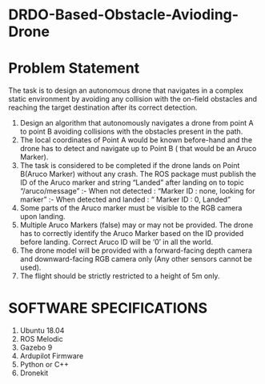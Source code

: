 # DRDO-Based-Obstacle-Avioding-Drone

# Problem Statement
The task is to design an autonomous drone that navigates in a complex static environment by avoiding any collision with the on-field obstacles and reaching the target destination after its correct detection.

1. Design an algorithm that autonomously navigates a drone from point A to point B avoiding collisions with the obstacles present in the path.
2. The local coordinates of Point A would be known before-hand and the drone has to detect and navigate up to Point B ( that would be an Aruco Marker).
3. The task is considered to be completed if the drone lands on Point B(Aruco Marker) without any crash. The ROS package must publish the ID of the Aruco marker and string “Landed” after landing on to topic “/aruco/message”
     :- When not detected : “Marker ID : none, looking for marker”
     :- When detected and landed : “ Marker ID : 0, Landed”
4. Some parts of the Aruco marker must be visible to the RGB camera upon landing.
5. Multiple Aruco Markers (false) may or may not be provided. The drone has to correctly identify the Aruco Marker based on the ID provided before landing. Correct Aruco ID will be ‘0’ in all the world.
6. The drone model will be provided with a forward-facing depth camera and downward-facing RGB camera only (Any other sensors cannot be used).
7. The flight should be strictly restricted to a height of 5m only.

# SOFTWARE SPECIFICATIONS
1. Ubuntu 18.04
2. ROS Melodic
3. Gazebo 9
4. Ardupilot Firmware
5. Python or C++
6. Dronekit

